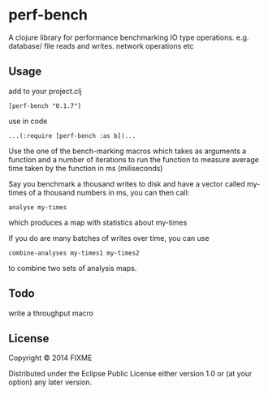 # perf-bench

A clojure library for performance benchmarking IO type operations. e.g. database/ file reads and writes. network operations etc

## Usage

add to your project.clj

    [perf-bench "0.1.7"]

use in code

    ...(:require [perf-bench :as b])...

Use the one of the bench-marking macros which takes as arguments a function and a number of iterations to run the function to measure average time taken by the function in ms (miliseconds)

Say you benchmark a thousand writes to disk and have a vector called my-times of a thousand numbers in ms, you can then call:

    analyse my-times

which produces a map with statistics about my-times

If you do are many batches of writes over time, you can use

    combine-analyses my-times1 my-times2

to combine two sets of analysis maps.

## Todo

write a throughput macro

## License

Copyright © 2014 FIXME

Distributed under the Eclipse Public License either version 1.0 or (at
your option) any later version.
